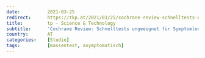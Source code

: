 ```yaml
---
date:          2021-03-25
redirect:      https://tkp.at/2021/03/25/cochrane-review-schnelltests-ungeeignet-fuer-symptomlose/
title:         tp - Science & Technology
subtitle:      'Cochrane Review: Schnelltests ungeeignet für Symptomlose'
country:       AT
categories:    [Studie]
tags:          [massentest, asymptomatisch]
---
```

